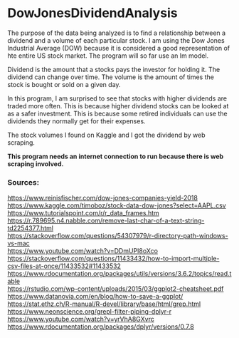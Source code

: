 # DowJonesDividendAnalysis
The purpose of the data being analyzed is to find a relationship between a dividend and a volume of each particular stock. I am using the Dow Jones Industrial Average (DOW) because it is considered a good representation of hte entire US stock market. The program will so far use an lm model.

Dividend is the amount that a stocks pays the investor for holding it. The dividend can change over time. The volume is the amount of times the stock is bought or sold on a given day.

In this program, I am surprised to see that stocks with higher dividends are traded more often. This is because higher dividend stocks can be looked at as a safer investment. This is because some retired individuals can use the dividends they normally get for their expenses.  
  
The stock volumes I found on Kaggle and I got the dividend by web scraping.  
  
__This program needs an internet connection to run because there is web scraping involved.__

### Sources:
https://www.reinisfischer.com/dow-jones-companies-yield-2018
https://www.kaggle.com/timoboz/stock-data-dow-jones?select=AAPL.csv  
https://www.tutorialspoint.com/r/r_data_frames.htm  
https://r.789695.n4.nabble.com/remove-last-char-of-a-text-string-td2254377.html  
https://stackoverflow.com/questions/54307979/r-directory-path-windows-vs-mac  
https://www.youtube.com/watch?v=DDmUPI8oXco  
https://stackoverflow.com/questions/11433432/how-to-import-multiple-csv-files-at-once/11433532#11433532  
https://www.rdocumentation.org/packages/utils/versions/3.6.2/topics/read.table  
https://rstudio.com/wp-content/uploads/2015/03/ggplot2-cheatsheet.pdf  
https://www.datanovia.com/en/blog/how-to-save-a-ggplot/  
https://stat.ethz.ch/R-manual/R-devel/library/base/html/grep.html  
https://www.neonscience.org/grepl-filter-piping-dplyr-r  
https://www.youtube.com/watch?v=yrVhA8GXvrc  
https://www.rdocumentation.org/packages/dplyr/versions/0.7.8


